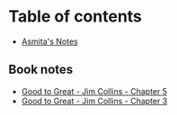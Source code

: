 # Table of contents

* [Asmita's Notes](README.md)

## Book notes

* [Good to Great - Jim Collins - Chapter 5](book-notes/good-to-great-jim-collins-chapter-5.md)
* [Good to Great - Jim Collins - Chapter 3](book-notes/good-to-great-jim-collins-chapter-3.md)
